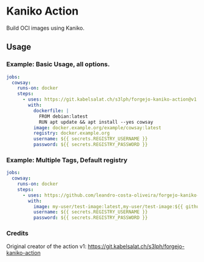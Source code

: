 # Kaniko Action

Build OCI images using Kaniko.

## Usage

### Example: Basic Usage, all options.

```yaml
jobs:
  cowsay:
    runs-on: docker
    steps:
      - uses: https://git.kabelsalat.ch/s3lph/forgejo-kaniko-action@v1
        with:
          dockerfile: |
            FROM debian:latest
            RUN apt update && apt install --yes cowsay
          image: docker.example.org/example/cowsay:latest
          registry: docker.example.org
          username: ${{ secrets.REGISTRY_USERNAME }}
          password: ${{ secrets.REGISTRY_PASSWORD }}
```

### Example: Multiple Tags, Default registry

```yaml
jobs:
  cowsay:
    runs-on: docker
    steps:
      - uses: https://github.com/leandro-costa-oliveira/forgejo-kaniko-action@v2
        with:
          image: my-user/test-image:latest,my-user/test-image:${{ github.sha }}
          username: ${{ secrets.REGISTRY_USERNAME }}
          password: ${{ secrets.REGISTRY_PASSWORD }}
```

### Credits

Original creator of the action v1:
https://git.kabelsalat.ch/s3lph/forgejo-kaniko-action
